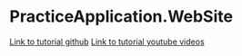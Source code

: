 # PracticeApplication.WebSite

[Link to tutorial github](https://github.com/dotnet-presentations/ContosoCrafts)
[Link to tutorial youtube videos](https://www.youtube.com/playlist?list=PLdo4fOcmZ0oW8nviYduHq7bmKode-p8Wy)
